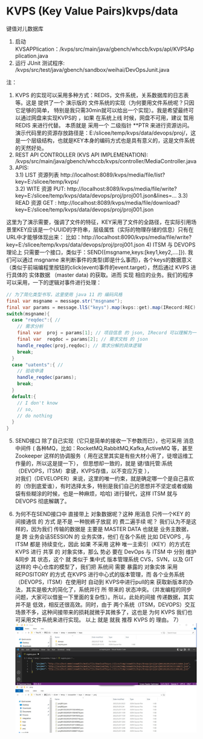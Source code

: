 # KVPS (Key Value Pairs)kvps/data
键值对儿数据库

1) 启动 KVSAPPlication：/kvps/src/main/java/gbench/whccb/kvps/apl/KVPSApplication.java
2) 运行 JUnit 测试程序: /kvps/src/test/java/gbench/sandbox/weihai/DevOpsJunit.java

注：
1) KVPS 的实现可以采用多种方式：REDIS，文件系统，关系数据库的日志表 等。这是 提供了一个 演示版的 文件系统的实现（为何要用文件系统呢？只因它足够的简单，
特别是我只需30min就可以给出一个实现）。我是希望最终可以通过网盘来实现KVPS的 ，如果 在系统上线 时候，网盘不可用，建议 暂用 REDIS 来进行代替。
本质就是 采用一个 二级指针 **PTR  来进行资源访问。
演示代码里的资源存放路径是：E:/slicee/temp/kvps/data/devops/proj/，这是一个层级结构，也就是KEY本身的编码方式也是具有意义的，这是文件系统的天然好处。
2) REST API CONTROLLER (KVS API IMPLEMENATION): /kvps/src/main/java/gbench/whccb/kvps/controller/MediaController.java
3) APIS:  
  3.1) LIST 资源列表 http://localhost:8089/kvps/media/file/list?key=E:/slicee/temp/kvps/  
  3.2) WITE 资源 PUT: http://localhost:8089/kvps/media/file/write?key=E:/slicee/temp/kvps/data/devops/proj/proj001.json&lines=...
  3.3) READ 资源 GET : http://localhost:8089/kvps/media/file/download?key=E:/slicee/temp/kvps/data/devops/proj/proj001.json    

这里为了演示需要，强调了文件的特征，KEY采用了文件的全路径，在实际引用场景里KEY应该是一个UUID的字符串，层级属性（实际的物理存储的信息）只有在URL中才能够体现出来：
比如：http://localhost:8090/kvps/media/file/write?key=E:/slicee/temp/kvps/data/devops/proj/proj001.json
4) ITSM 与 DEVOPS 理论上 只需要一个接口，类似于：SEND({msgname,keys:[key1,key2,....]}).
我们可以通过 msgname 来判断事件的类型(即是什么事而)，各个keys的数据意义（类似于前端编程里按钮的click(event)事件的event.target），然后通过 KVPS 进行具体的
实体数据 （master data) 的获取。进而 实现 相应的业务。我们的程序可以采用，一下的逻辑对事件进行处理：  
```java   
// 为了简化类型书写，这里使用 java 11 的 编码风格
final var msgname = message.str("msgname");  
final var params = message.llS("keys").map(kvps::get).map(IRecord:REC).toArray(IRecord[]::new);  
switch(msgname){  
  case "reqdec":{ //  
    // 需求分析  
    final var  proj = params[1]; // 项目信息 的 json, IRecord 可以理解为一个 JAVA 实现 的 JS的Object 模型。  
    final var  reqdoc = params[2]; // 需求文档 的 json  
    handle_reqdec(proj,reqdoc); // 需求分解的具体逻辑  
    break;  
  }  
  case "uatents":{ //  
    // 验收申请  
    handle_reqdec(params);  
    break;  
  }  
  default:{
    // I don't know 
    // so,
    // do nothing
  }
}  
```
5) SEND接口 除了自己实现（它只是简单的接收一下参数而已），也可采用 消息中间件 ( 
  各种MQ，比如：RocketMQ,RabbitMQ,Kafka,ActiveMQ 等，甚至 Zookeeper 这样的协调服务（ 用在这里其实是有些大材小用了，徒增运维工作量的，所以这是提一下），
  但思想却一致的，就是 键/值托管:系统（DEVOPS，ITSM）拿键，KVPS存值，以不变应万变 ），  
  对我们（DEVELOPER）来说，这里的唯一约束，就是确定哪一个是自己喜欢的（你到底爱谁），有时选择太多，特别是我们自己的思想并不坚定或者或脑袋有些糊涂的时候，也是一种麻烦，哈哈) 
进行替代，这样 ITSM 就与 DEVOPS 彻底解耦了。

6) 为何不在SEND接口中 直接带上 对象数据呢？这种 用消息 只传一个KEY 的 间接通信 的 方式 是不是 一种脱裤子放屁 的 费二遍手续 呢？
我们认为不是这样的，因为我们 传输的数据是 主要是 MASTER DATA 也就是 业务主数据，是 跨 业务会话SESSION 的 业务实体，他们 在各个系统
比如 DEVOPS , 与 ITSM 都是 持续变化，因此 如果 不采用 这种 唯一主索引（KEY）的方式在KVPS 进行 共享 的 对象实体，那么 势必 要在 DevOps
与 ITSM 中 分别 维护&同步 其 状态，这个 就 类似于 集中式 版本管理系统 CVS，SVN，以及 GIT 这样的 中心仓库的模型了，我们把  系统间 需要
暴露的 对象实体 采用 REPOSITORY 的方式 在KVPS 进行中心式的版本管理，而 各个业务系统（DEVOPS，ITSM）在使用时 自动到 KVPS中进行pull的来
获取新版本的办法，其实是极大的简化了，系统并行 所 带来的 状态冲突。（并发编程的同步问题，大家可以借鉴一下里面的复杂性）。所以，此处的间接
传递数据，其实 并不是 低效，相反还很高效。同时，由于 两个系统（ITSM，DEVOPS）交互场景不多，这种间接带来的损耗就微乎其微多了，这也是 为何 
KVPS 我们也可采用文件系统来进行实现。
以上 就是 就我 推荐 KVPS 的 理由。
7）![KVPS 存储结构](/imgs/kvps%20structure%20dump.jpg?raw=true)
